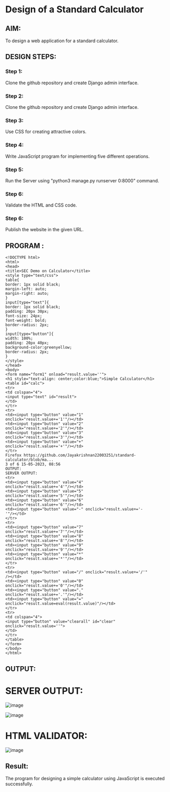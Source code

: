 # Design of a Standard Calculator

## AIM:

To design a web application for a standard calculator.

## DESIGN STEPS:

### Step 1:
Clone the github repository and create Django admin interface.

### Step 2:
Clone the github repository and create Django admin interface.

### Step 3:
Use CSS for creating attractive colors.

### Step 4:
Write JavaScript program for implementing five different operations.

### Step 5:
Run the Server using "python3 manage.py runserver 0:8000" command.

### Step 6:

Validate the HTML and CSS code.

### Step 6:

Publish the website in the given URL.

## PROGRAM :
```
<!DOCTYPE html>
<html>
<head>
<title>SEC Demo on Calculator</title>
<style type="text/css">
table{
border: 1px solid black;
margin-left: auto;
margin-right: auto;
}
input[type="text"]{
border: 1px solid black;
padding: 20px 30px;
font-size: 24px;
font-weight: bold;
border-radius: 2px;
}
input[type="button"]{
width: 100%;
padding: 20px 40px;
background-color:greenyellow;
border-radius: 2px;
}
</style>
</head>
<body>
<form name="form1" onload="result.value=''">
<h1 style="text-align: center;color:blue;">Simple Calculator</h1>
<table id="calc">
<tr>
<td colspan="4">
<input type="text" id="result">
</td>
</tr>
<tr>
<td><input type="button" value="1"
onclick="result.value+='1'"/></td>
<td><input type="button" value="2"
onclick="result.value+='2'"/></td>
<td><input type="button" value="3"
onclick="result.value+='3'"/></td>
<td><input type="button" value="+"
onclick="result.value+='+'"/></td>
</tr>
Firefox https://github.com/Jayakrishnan22003251/standard-calculator/blob/ma...
3 of 6 15-05-2023, 08:56
OUTPUT:
SERVER OUTPUT:
<tr>
<td><input type="button" value="4"
onclick="result.value+='4'"/></td>
<td><input type="button" value="5"
onclick="result.value+='5'"/></td>
<td><input type="button" value="6"
onclick="result.value+='6'"/></td>
<td><input type="button" value="-" onclick="result.value+='-
'"/></td>
</tr>
<tr>
<td><input type="button" value="7"
onclick="result.value+='7'"/></td>
<td><input type="button" value="8"
onclick="result.value+='8'"/></td>
<td><input type="button" value="9"
onclick="result.value+='9'"/></td>
<td><input type="button" value="*"
onclick="result.value+='*'"/></td>
</tr>
<tr>
<td><input type="button" value="/" onclick="result.value+='/'"
/></td>
<td><input type="button" value="0"
onclick="result.value+='0'"/></td>
<td><input type="button" value="."
onclick="result.value+='.'"/></td>
<td><input type="button" value="="
onclick="result.value=eval(result.value)"/></td>
</tr>
<tr>
<td colspan="4">
<input type="button" value="clearall" id="clear"
onclick="result.value=''">
</td>
</tr>
</table>
</form>
</body>
</html>
```
## OUTPUT:
# SERVER OUTPUT:
![image](https://github.com/raghulS2004/standard-calculator/assets/122069938/d21b3a36-9749-47ca-9878-0e876f8c7920)

![image](https://github.com/raghulS2004/standard-calculator/assets/122069938/e020d2c2-97cb-43ed-ade1-8614edd55b1d)

# HTML VALIDATOR:
![image](https://github.com/raghulS2004/standard-calculator/assets/122069938/39091d55-750f-45be-9107-130ba53d1c55)


## Result:
The program for designing a simple calculator using JavaScript is executed successfully.
